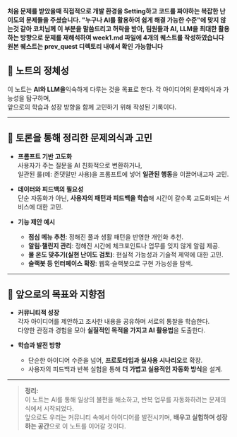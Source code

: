 **처음 문제를 받았을때 직접적으로 개발 환경을 Setting하고 코드를 짜야하는 복잡한 난이도의 문제들을 주셨습니다.
"누구나 AI를 활용하여 쉽게 해결 가능한 수준"에 맞지 않는것 같아 코치님께 이 부분을 말씀드리고 허락을 받아, 팀원들과 AI, LLM을 최대한 활용하는 방향으로 문제를 재해석하여 week1.md 파일에 4개의 퀘스트를 작성하였습니다
원본 퀘스트는 prev_quest 디렉토리 내에서 확인 가능합니다**

## 📓 **노트의 정체성**

이 노트는 **AI와 LLM을**익숙하게 다루는 것을 목표로 한다.
각 아이디어의 문제의식과 가능성을 탐구하며,  
앞으로의 학습과 성장 방향을 함께 고민하기 위해 작성된 기록이다.

---

## 🤔 **토론을 통해 정리한 문제의식과 고민**

- **프롬프트 기반 고도화**  
  사용자가 주는 질문을 AI 친화적으로 변환하거나,  
  일관된 룰(예: 존댓말만 사용)을 프롬프트에 넣어 **일관된 행동**을 이끌어내고자 고민.

- **데이터와 피드백의 필요성**  
  단순 자동화가 아닌, **사용자의 패턴과 피드백을 학습**해 시간이 갈수록 고도화되는 서비스에 대한 고민.

- **기능 제안 예시**
  - **점심 메뉴 추천**: 정해진 풀과 생활 패턴을 반영한 개인화 추천.
  - **알림·챌린지 관리**: 정해진 시간에 체크포인트나 업무를 잊지 않게 알림 제공.
  - **물 온도 맞추기(실현 난이도 검토)**: 현실적 가능성과 기술적 제약에 대한 고민.
  - **슬랙봇 등 인터페이스 확장**: 웹훅·슬랙봇으로 구현 가능성을 탐색.

---

## 🚀 **앞으로의 목표와 지향점**

- **커뮤니티적 성장**  
  각자 아이디어를 제안하고 조사한 내용을 공유하며 서로의 통찰을 학습한다.  
  다양한 관점과 경험을 모아 **실질적인 목적을 가지고 AI 활용법**을 도출한다.

- **학습과 발전 방향**
  - 단순한 아이디어 수준을 넘어, **프로토타입과 실사용 시나리오**로 확장.
  - 사용자의 피드백과 반복 실험을 통해 **더 가볍고 실용적인 자동화 방식**을 설계.

---

> **정리:**  
> 이 노트는 AI를 통해 일상의 불편을 해소하고, 반복 업무를 자동화하려는 문제의식에서 시작되었다.  
> 앞으로도 우리는 커뮤니티 속에서 아이디어를 발전시키며, **배우고 실험하며 성장하는 공간**으로 이 노트를 이어갈 것이다.
